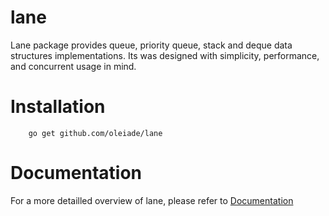 lane
====

Lane package provides queue, priority queue, stack and deque data structures
implementations. Its was designed with simplicity, performance, and concurrent
usage in mind.

Installation
============

```
	go get github.com/oleiade/lane
```

Documentation
=============

For a more detailled overview of lane, please refer to [Documentation](http://godoc.org/github.com/oleiade/lane)
